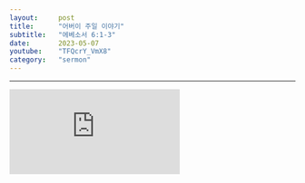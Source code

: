 ```yaml
---
layout:     post
title:      "어버이 주일 이야기"
subtitle:	"에베소서 6:1-3"
date:       2023-05-07
youtube:    "TFQcrY_VmX8"
category:   "sermon"
---
```


<hr>
<div class="youtube">
    <iframe src="https://www.youtube.com/embed/TFQcrY_VmX8" title="YouTube video player" frameborder="0" allow="accelerometer; autoplay; clipboard-write; encrypted-media; gyroscope; picture-in-picture; web-share" allowfullscreen></iframe>
</div>